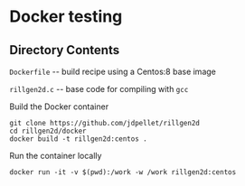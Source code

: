 # Docker testing

## Directory Contents

`Dockerfile` -- build recipe using a Centos:8 base image

`rillgen2d.c` -- base code for compiling with `gcc`

Build the Docker container

```
git clone https://github.com/jdpellet/rillgen2d
cd rillgen2d/docker
docker build -t rillgen2d:centos .
```

Run the container locally

```
docker run -it -v $(pwd):/work -w /work rillgen2d:centos 
```
